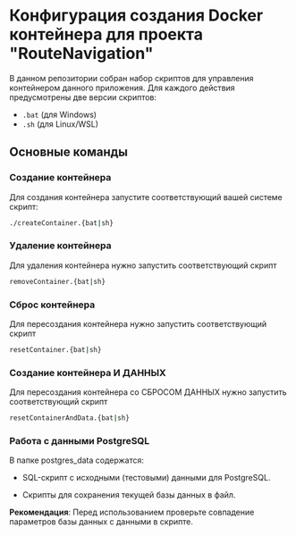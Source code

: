 # Конфигурация создания Docker контейнера для проекта "RouteNavigation"

В данном репозитории собран набор скриптов для управления контейнером данного приложения. Для каждого действия предусмотрены две версии скриптов:
- `.bat` (для Windows)
- `.sh` (для Linux/WSL)


## Основные команды

### Создание контейнера
Для создания контейнера запустите соответствующий вашей системе скрипт:
```bash
./createContainer.{bat|sh}
```

### Удаление контейнера
Для удаления контейнера нужно запустить соответствующий скрипт
```bash
removeContainer.{bat|sh}
```

### Сброс контейнера
Для пересоздания контейнера нужно запустить соответствующий скрипт
```bash
resetContainer.{bat|sh}
```

### Создание контейнера И ДАННЫХ
Для пересоздания контейнера со СБРОСОМ ДАННЫХ нужно запустить соответствующий скрипт
```bash
resetContainerAndData.{bat|sh}
```


### Работа с данными PostgreSQL

В папке postgres_data содержатся:

- SQL-скрипт с исходными (тестовыми) данными для PostgreSQL.

- Скрипты для сохранения текущей базы данных в файл.

**Рекомендация**: Перед использованием проверьте совпадение параметров базы данных с данными в скрипте.
